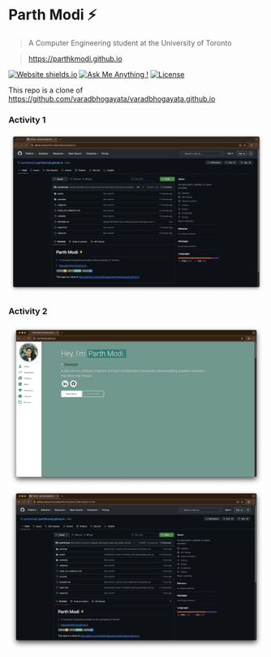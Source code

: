 # Parth Modi ⚡️ 
> A Computer Engineering student at the University of Toronto

> https://parthkmodi.github.io

[![Website shields.io](https://img.shields.io/badge/website-up-yellow)](http://parthkmodi.github.io/)
[![Ask Me Anything !](https://img.shields.io/badge/ask%20me-linkedin-1abc9c.svg)](https://www.linkedin.com/in/parthmodica/)
[![License](http://img.shields.io/:license-mit-blue.svg?style=flat-square)](http://badges.mit-license.org)

This repo is a clone of https://github.com/varadbhogayata/varadbhogayata.github.io

### Activity 1
![Activity 1 Repo Screenshot](activities/activity1-repo.png)

### Activity 2
![Activity 2 Website Screenshot](activities/activity2-website.png)
![Activity 2 Repo Screenshot](activities/activity2-repo.png)